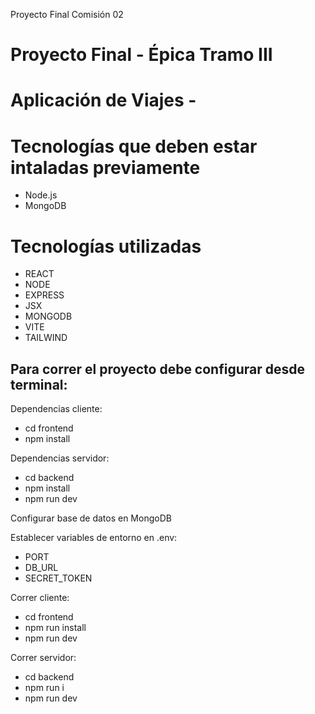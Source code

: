 ﻿Proyecto Final Comisión 02
# Proyecto Final - Épica Tramo III

# Aplicación de Viajes -

# Tecnologías que deben estar intaladas previamente
- Node.js
- MongoDB

# Tecnologías utilizadas

- REACT
- NODE
- EXPRESS
- JSX
- MONGODB
- VITE
- TAILWIND


## Para correr el proyecto debe configurar desde terminal:
 Dependencias cliente:
- cd frontend
- npm install

 Dependencias servidor:
- cd backend
- npm install
- npm run dev

 Configurar base de datos en MongoDB

 Establecer variables de entorno en .env:
- PORT
- DB_URL
- SECRET_TOKEN

 Correr cliente: 
- cd frontend
- npm run install
- npm run dev

 Correr servidor: 
- cd backend
- npm run i
- npm run dev
